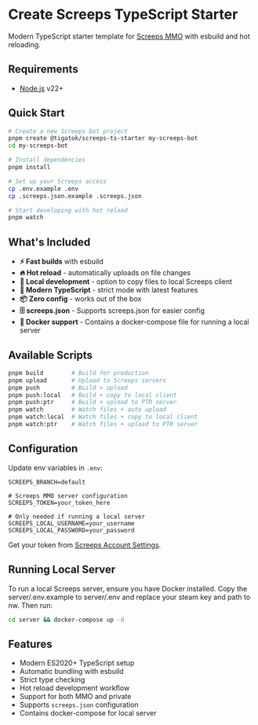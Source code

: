 # Create Screeps TypeScript Starter

Modern TypeScript starter template for [Screeps MMO](https://screeps.com/) with esbuild and hot reloading.

## Requirements

- [Node.js](https://nodejs.org/) v22+

## Quick Start

```bash
# Create a new Screeps bot project
pnpm create @tigatok/screeps-ts-starter my-screeps-bot
cd my-screeps-bot

# Install dependencies
pnpm install

# Set up your Screeps access
cp .env.example .env
cp .screeps.json.example .screeps.json

# Start developing with hot reload
pnpm watch
```

## What's Included

- **⚡ Fast builds** with esbuild
- **🔥 Hot reload** - automatically uploads on file changes
- **📁 Local development** - option to copy files to local Screeps client
- **🎯 Modern TypeScript** - strict mode with latest features
- **📦 Zero config** - works out of the box
- **🗄️ screeps.json** - Supports screeps.json for easier config
- **🐳 Docker support** - Contains a docker-compose file for running a local server

## Available Scripts

```bash
pnpm build        # Build for production
pnpm upload       # Upload to Screeps servers
pnpm push         # Build + upload
pnpm push:local   # Build + copy to local client
pnpm push:ptr     # Build + upload to PTR server
pnpm watch        # Watch files + auto upload
pnpm watch:local  # Watch files + copy to local client
pnpm watch:ptr    # Watch files + upload to PTR server
```

## Configuration

Update env variables in `.env`:

```env
SCREEPS_BRANCH=default

# Screeps MMO server configuration
SCREEPS_TOKEN=your_token_here

# Only needed if running a local server
SCREEPS_LOCAL_USERNAME=your_username
SCREEPS_LOCAL_PASSWORD=your_password
```

Get your token from [Screeps Account Settings](https://screeps.com/a/#!/account/auth-tokens).

## Running Local Server

To run a local Screeps server, ensure you have Docker installed. Copy the server/.env.example to server/.env and replace your steam key and path to nw. Then run:

```bash
cd server && docker-compose up -d
```

## Features

- Modern ES2020+ TypeScript setup
- Automatic bundling with esbuild
- Strict type checking
- Hot reload development workflow
- Support for both MMO and private
- Supports `screeps.json` configuration
- Contains docker-compose for local server
